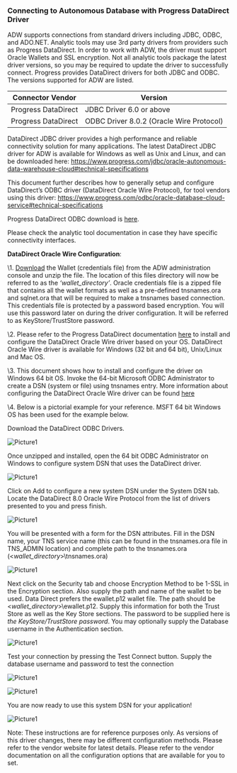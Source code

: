### **Connecting to Autonomous Database with Progress DataDirect Driver**

ADW supports connections from standard drivers including JDBC, ODBC, and ADO.NET. Analytic tools may use 3rd party drivers from providers such as Progress DataDirect. In order to work with ADW, the driver must support Oracle Wallets and SSL encryption. Not all analytic tools package the latest driver versions, so you may be required to update the driver to successfully connect. Progress provides DataDirect drivers for both JDBC and ODBC. The versions supported for ADW are listed.

| **Connector Vendor** | **Version**                               |
| -------------------- | ----------------------------------------- |
| Progress DataDirect  | JDBC Driver 6.0 or above                  |
| Progress DataDirect  | ODBC Driver 8.0.2 (Oracle Wire  Protocol) |

 

DataDirect JDBC driver provides a high performance and reliable connectivity solution for many applications. The latest DataDirect JDBC driver for ADW is available for Windows as well as Unix and Linux, and can be downloaded here:
 https://www.progress.com/jdbc/oracle-autonomous-data-warehouse-cloud#technical-specifications

This document further describes how to generally setup and configure DataDirect’s ODBC driver (DataDirect Oracle Wire Protocol), for tool vendors using this driver: https://www.progress.com/odbc/oracle-database-cloud-service#technical-specifications

Progress DataDirect ODBC download is [here](https://www.progress.com/download/thank-you?ds=oracle-database&interface=odbc&os=win-64&utm_source=google&utm_medium=cpc&utm_campaign=dci-trial-search-data-sources&gclid=Cj0KCQjwl7nYBRCwARIsAL7O7dG6XWVNvbKK02eGbxkkpsxIULza5nelyUhLvDJCgEWVzCVny4Tjw44aAkKoEALw_wcB&gclsrc=aw.ds&dclid=CIis_onardsCFc90AQodH6cGOA). 

Please check the analytic tool documentation in case they have specific connectivity interfaces.

 

 

**DataDirect Oracle Wire Configuration**:

\1.   [Download](../common/wallet/wallet.md) the Wallet (credentials file) from the ADW administration console and unzip the file. The location of this files directory will now be referred to as the *‘wallet_directory’*. Oracle credentials file is a zipped file that contains all the wallet formats as well as a pre-defined tnsnames.ora and sqlnet.ora that will be required to make a tnsnames based connection. This credentials file is protected by a password based encryption. You will use this password later on during the driver configuration. It will be referred to as KeyStore/TrustStore password.

\2.   Please refer to the Progress DataDirect documentation [here](https://www.progress.com/download/thank-you?ds=oracle-database&interface=odbc&os=win-64&utm_source=google&utm_medium=cpc&utm_campaign=dci-trial-search-data-sources&gclid=Cj0KCQjwl7nYBRCwARIsAL7O7dG6XWVNvbKK02eGbxkkpsxIULza5nelyUhLvDJCgEWVzCVny4Tjw44aAkKoEALw_wcB&gclsrc=aw.ds&dclid=CIis_onardsCFc90AQodH6cGOA) to install and configure the DataDirect Oracle Wire driver based on your OS. DataDirect Oracle Wire driver is available for Windows (32 bit and 64 bit), Unix/Linux and Mac OS.

\3.   This document shows how to install and configure the driver on Windows 64 bit OS. Invoke the 64-bit Microsoft ODBC Administrator to create a DSN (system or file) using tnsnames entry. More information about configuring the DataDirect Oracle Wire driver can be found [here](https://documentation.progress.com/output/DataDirect/odbcquickstarts/oracleodbc_win_quickstart/index.html#page/odbcoraclewin%2Fconfiguring-a-data-source.html%23wwID0EYLAI)

\4.   Below is a pictorial example for your reference. MSFT 64 bit Windows OS has been used for the example below.

 

Download the DataDirect ODBC Drivers. 

 ![Picture1](./images/Picture1.png)                              



Once unzipped and installed, open the 64 bit ODBC Administrator on Windows to configure system DSN that uses the DataDirect driver.

  ![Picture1](./images/Picture2.png)

 

Click on Add to configure a new system DSN under the System DSN tab. Locate the DataDirect 8.0 Oracle Wire Protocol from the list of drivers presented to you and press finish.

![Picture1](./images/Picture3.png) 



You will be presented with a form for the DSN attributes. Fill in the DSN name, your TNS service name (this can be found in the tnsnames.ora file in TNS_ADMIN location) and complete path to the tnsnames.ora (<*wallet_directory*>\tnsnames.ora) 

![Picture1](./images/Picture4.png) 

 

Next click on the Security tab and choose Encryption Method to be 1-SSL in the Encryption section. Also supply the path and name of the wallet to be used. Data Direct prefers the ewallet.p12 wallet file. The path should be <*wallet_directory*>\ewallet.p12. Supply this information for both the Trust Store as well as the Key Store sections. The password to be supplied here is *the KeyStore/TrustStore password*. You may optionally supply the Database username in the Authentication section.

 ![Picture1](./images/Picture5.png) 

 

Test your connection by pressing the Test Connect button. Supply the database username and password to test the connection

 ![Picture1](./images/Picture6.png)

 

![Picture1](./images/Picture7.png)



You are now ready to use this system DSN for your application!

 

![Picture1](./images/Picture8.png)

 

 

Note: These instructions are for reference purposes only. As versions of this driver changes, there may be different configuration methods. Please refer to the vendor website for latest details. Please refer to the vendor documentation on all the configuration options that are available for you to set.

 